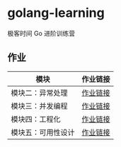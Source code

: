 # golang-learning
极客时间 Go 进阶训练营
## 作业

模块 | 作业链接
--- | ---
模块二：异常处理 | [作业链接](Homework/week2)
模块三：并发编程 | [作业链接](Homework/week3/main.go)
模块四：工程化 | [作业链接](Homework/week4)
模块五：可用性设计|[作业链接](Homework/week5)
